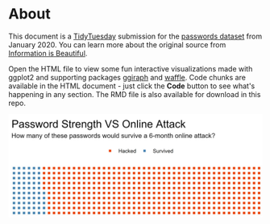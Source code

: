 # About

This document is a [TidyTuesday](https://github.com/rfordatascience/tidytuesday) submission for the [passwords dataset](https://github.com/rfordatascience/tidytuesday/tree/master/data/2020/2020-01-14) from January 2020. You can learn more about the original source from [Information is Beautiful](https://twitter.com/infobeautiful/status/1216765612439019521?s=20).  
  
Open the HTML file to view some fun interactive visualizations made with ggplot2 and supporting packages [ggiraph](https://github.com/davidgohel/ggiraph) and [waffle](https://github.com/hrbrmstr/waffle). Code chunks are available in the HTML document - just click the **Code** button to see what's happening in any section. The RMD file is also available for download in this repo.  

![waffle chart sample](/screenshot/waffle_chart.jpg)  


